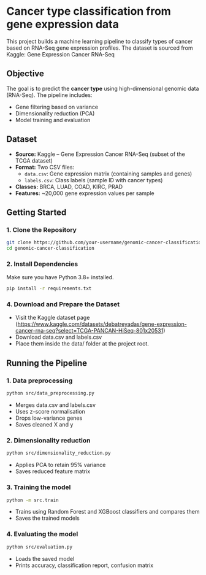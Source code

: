 # Cancer type classification from gene expression data

This project builds a machine learning pipeline to classify types of cancer based on RNA-Seq gene expression profiles. The dataset is sourced from Kaggle: Gene Expression Cancer RNA-Seq

## Objective

The goal is to predict the **cancer type** using high-dimensional genomic data (RNA-Seq). The pipeline includes:

- Gene filtering based on variance
- Dimensionality reduction (PCA)
- Model training and evaluation

## Dataset

- **Source:** Kaggle – Gene Expression Cancer RNA-Seq (subset of the TCGA dataset)
- **Format:** Two CSV files:
  - `data.csv`: Gene expression matrix (containing samples and genes)
  - `labels.csv`: Class labels (sample ID with cancer types)
- **Classes:** BRCA, LUAD, COAD, KIRC, PRAD
- **Features:** ~20,000 gene expression values per sample

## Getting Started

### 1. Clone the Repository

```bash
git clone https://github.com/your-username/genomic-cancer-classification.git
cd genomic-cancer-classification
```

### 2. Install Dependencies

Make sure you have Python 3.8+ installed.

```bash
pip install -r requirements.txt
```

### 4. Download and Prepare the Dataset

- Visit the Kaggle dataset page (https://www.kaggle.com/datasets/debatreyadas/gene-expression-cancer-rna-seq?select=TCGA-PANCAN-HiSeq-801x20531)
- Download data.csv and labels.csv
- Place them inside the data/ folder at the project root.

## Running the Pipeline

### 1. Data preprocessing

```bash
python src/data_preprocessing.py
```

- Merges data.csv and labels.csv
- Uses z-score normalisation
- Drops low-variance genes
- Saves cleaned X and y

### 2. Dimensionality reduction

```bash
python src/dimensionality_reduction.py
```

- Applies PCA to retain 95% variance
- Saves reduced feature matrix

### 3. Training the model

```bash
python -m src.train
```

- Trains using Random Forest and XGBoost classifiers and compares them
- Saves the trained models

### 4. Evaluating the model

```bash
python src/evaluation.py
```

- Loads the saved model
- Prints accuracy, classification report, confusion matrix
